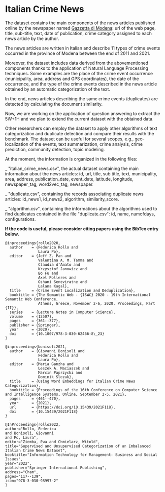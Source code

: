 # Italian Crime News

The dataset contains the main components of the news articles published online by the newspaper named <a href="https://gazzettadimodena.gelocal.it/modena">Gazzetta di Modena</a>: url of the web page, title, sub-title, text, date of publication, crime category assigned to each news article by the author.

The news articles are written in Italian and describe 11 types of crime events occurred in the province of Modena between the end of 2011 and 2021.

Moreover, the dataset includes data derived from the abovementioned components thanks to the application of Natural Language Processing techniques. Some examples are the place of the crime event occurrence (municipality, area, address and GPS coordinates), the date of the occurrence, and the type of the crime events described in the news article obtained by an automatic categorization of the text.

In the end, news articles describing the same crime events (duplicates) are detected by calculating the document similarity.

Now, we are working on the application of question answering to extract the 5W+1H and we plan to extend the current dataset with the obtained data.

Other researchers can employ the dataset to apply other algorithms of text categorization and duplicate detection and compare their results with the benchmark. The dataset can be useful for several scopes, e.g., geo-localization of the events, text summarization, crime analysis, crime prediction, community detection, topic modeling.

At the moment, the information is organized in the following files:

_ "italian_crime_news.csv", the actual dataset containing the main information about the news articles: id, url, title, sub title, text, municipality, area, address, publication_date, event_date, latitude, longitude, newspaper_tag, word2vec_tag, newspaper.

_ "duplicate.csv", containing the records associating duplicate news articles: id_news1, id_news2, algorithm, similarity_score.

_ "algorithm.csv", containing the informations about the algorithms used to find duplicates contained in the file "duplicate.csv": id, name, numofdays, configurations. 






**If the code is useful, please consider citing papers using the BibTex entry below.**

```
@inproceedings{rollo2020,
  author    = {Federica Rollo and
               Laura Po},
  editor    = {Jeff Z. Pan and
               Valentina A. M. Tamma and
               Claudia d'Amato and
               Krzysztof Janowicz and
               Bo Fu and
               Axel Polleres and
               Oshani Seneviratne and
               Lalana Kagal},
  title     = {Crime Event Localization and Deduplication},
  booktitle = {The Semantic Web - {ISWC} 2020 - 19th International Semantic Web Conference,
               Athens, Greece, November 2-6, 2020, Proceedings, Part {II}},
  series    = {Lecture Notes in Computer Science},
  volume    = {12507},
  pages     = {361--377},
  publisher = {Springer},
  year      = {2020},
  doi       = {10.1007/978-3-030-62466-8\_23}
}

@inproceedings{bonisoli2021,
  author    = {Giovanni Bonisoli and
               Federica Rollo and
               Laura Po},
  editor    = {Maria Ganzha and
               Leszek A. Maciaszek and
               Marcin Paprzycki and
               Dominik Slezak},
  title     = {Using Word Embeddings for Italian Crime News Categorization},
  booktitle = {Proceedings of the 16th Conference on Computer Science and Intelligence Systems, Online, September 2-5, 2021},
  pages     = {461--470},
  year      = {2021},
  url       = {https://doi.org/10.15439/2021F118},
  doi       = {10.15439/2021F118}
}

@InProceedings{rollo2022,
author="Rollo, Federica
and Bonisoli, Giovanni
and Po, Laura",
editor="Ziemba, Ewa and Chmielarz, Witold",
title="Supervised and Unsupervised Categorization of an Imbalanced Italian Crime News Dataset",
booktitle="Information Technology for Management: Business and Social Issues",
year="2022",
publisher="Springer International Publishing",
address="Cham",
pages="117--139",
isbn="978-3-030-98997-2"
}
```
